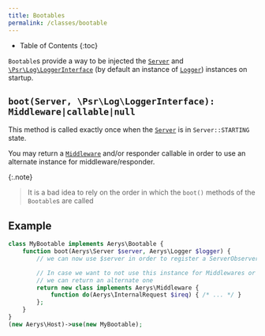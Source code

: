 ```yaml
---
title: Bootables
permalink: /classes/bootable
---
```


* Table of Contents
{:toc}

`Bootable`s provide a way to be injected the [`Server`](server.html) and [`\Psr\Log\LoggerInterface`](https://github.com/php-fig/log/blob/master/Psr/Log/LoggerInterface.php) (by default an instance of [`Logger`](logger.html)) instances on startup.

## `boot(Server, \Psr\Log\LoggerInterface): Middleware|callable|null`

This method is called exactly once when the [`Server`](server.html) is in `Server::STARTING` state.

You may return a [`Middleware`](middleware.html) and/or responder callable in order to use an alternate instance for middleware/responder.

{:.note}
> It is a bad idea to rely on the order in which the `boot()` methods of the `Bootable`s are called

## Example

```php
class MyBootable implements Aerys\Bootable {
    function boot(Aerys\Server $server, Aerys\Logger $logger) {
        // we can now use $server in order to register a ServerObserver for example

        // In case we want to not use this instance for Middlewares or responder callables,
        // we can return an alternate one
        return new class implements Aerys\Middleware {
            function do(Aerys\InternalRequest $ireq) { /* ... */ }
        };
    }
}
(new Aerys\Host)->use(new MyBootable);
```
